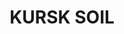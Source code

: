 ---
layout: product
title: "KURSK SOIL"
price: "500" 
desc: "Emajl Efekat"
img_path: "/assets/img/A.MIG-1400.jpg"
brand: "AMMO"
available: false
special_offer: false
new: false
soon: false
cat: "060000"
subcat: "060600"
subsubcat: "00"
sifra: "A.MIG-1400"
---